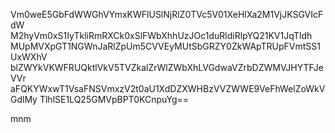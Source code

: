Vm0weE5GbFdWWGhVYmxKWFlUSlNjRlZ0TVc5V01XeHlXa2M1VjJKSGVIcFdW
M2hyVm0xS1IyTkliRmRXCk0xSlFWbXhhUzJOc1duRldiRlpYQ21KV1JqTldh
MUpMVXpGT1NGWnJaRlZpUm5CVVEyMUtSbGRZY0ZkWApTRUpFVmtSS1UxWXhV
blZWYkVKWFRUQktlVkV5TVZkalZrWlZWbXhLVGdwaVZrbDZWMVJHYTFJeVVr
aFQKYWxwT1VsaFNSVmxzV2t0aU1XdDZXWHBzVVZWWE9VeFhWelZoWkVGdlMy
TlhlSE1LQ25GMVpBPT0KCnpuYg==

mnm